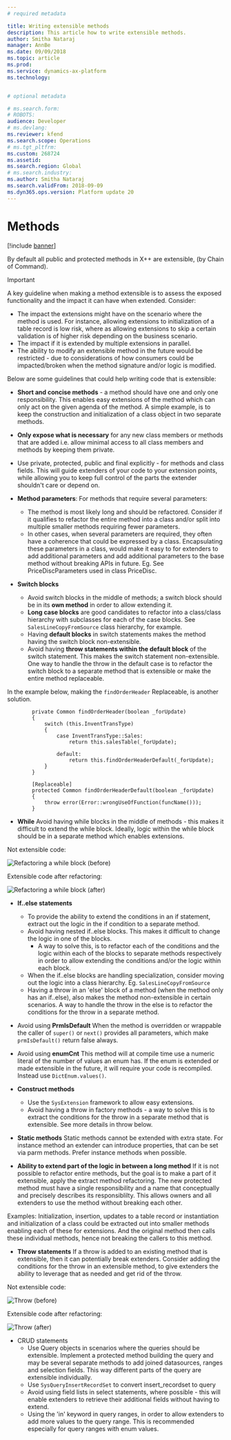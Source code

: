 ```yaml
---
# required metadata

title: Writing extensible methods
description: This article how to write extensible methods.
author: Smitha Nataraj
manager: AnnBe
ms.date: 09/09/2018
ms.topic: article
ms.prod: 
ms.service: dynamics-ax-platform
ms.technology: 


# optional metadata

# ms.search.form: 
# ROBOTS: 
audience: Developer
# ms.devlang: 
ms.reviewer: kfend
ms.search.scope: Operations
# ms.tgt_pltfrm: 
ms.custom: 268724
ms.assetid: 
ms.search.region: Global
# ms.search.industry: 
ms.author: Smitha Nataraj
ms.search.validFrom: 2018-09-09
ms.dyn365.ops.version: Platform update 20
---
```


# Methods

[!include [banner](../includes/banner.md)]

By default all public and protected methods in X++ are extensible, (by Chain of Command). 

> [!Important]
> A key guideline when making a method extensible is to assess the exposed functionality and the impact it can have when extended. Consider:
>+ The impact the extensions might have on the scenario where the method is used. For instance, allowing extensions to initialization of a table record is low risk, where as allowing extensions to skip a certain validation is of higher risk depending on the business scenario.
>+ The impact if it is extended by multiple extensions in parallel.
>+ The ability to modify an extensible method in the future would be restricted - due to considerations of how consumers could be impacted/broken when the method signature and/or logic is modified.
	
Below are some guidelines that could help writing code that is extensible:
	
+ **Short and concise methods** - a method should have one and only one responsibility. This enables easy extensions of the method which can only act on the given agenda of the method. A simple example, is to keep the construction and initialization of a class object in two separate methods.

+ **Only expose what is necessary** for any new class members or methods that are added i.e. allow minimal access to all class members and methods by keeping them private. 

+ Use private, protected, public and final explicitly - for methods and class fields.  This will guide extenders of your code to your extension points, while allowing you to keep full control of the parts the extender shouldn't care or depend on.

+ **Method parameters**:
	For methods that require several parameters:
  - The method is most likely long and should be refactored. Consider if it qualifies to refactor the entire method into a class and/or split into multiple smaller methods requiring fewer parameters. 
  - In other cases, when several parameters are required, they often have a coherence that could be expressed by a class. Encapsulating these parameters in a class, would make it easy to for extenders to add additional parameters and add additional parameters to the base method without breaking APIs in future. Eg. See PriceDiscParameters used in class PriceDisc.

+ **Switch blocks**
  - Avoid switch blocks in the middle of methods; a switch block should be in its **own method** in order to allow extending it. 
  - **Long case blocks** are good candidates to refactor into a class/class hierarchy with subclasses for each of the case blocks.
		See ```SalesLineCopyFromSource``` class hierarchy, for example.
  - Having **default blocks** in switch statements makes the method having the switch block non-extensible.
  - Avoid having **throw statements within the default block** of the switch statement. This makes the switch statement non-extensible. One way to handle the throw in the default case is to refactor the switch block to a separate method that is extensible or make the entire method replaceable.
			
In the example below, making the ```findOrderHeader``` Replaceable, is another solution.

		    private Common findOrderHeader(boolean _forUpdate)
		    {
		        switch (this.InventTransType)
		        {
		            case InventTransType::Sales:
		                return this.salesTable(_forUpdate);
		
		            default: 
		                return this.findOrderHeaderDefault(_forUpdate);
		        }
		    }
		
		    [Replaceable]
		    protected Common findOrderHeaderDefault(boolean _forUpdate)
		    {
		        throw error(Error::wrongUseOfFunction(funcName()));
		    }

+ **While**
Avoid having while blocks in the middle of methods - this makes it difficult to extend the while block. Ideally, logic within the while block should be in a separate method which enables extensions.

Not extensible code:

 ![Refactoring a while block (before)](media/ExtensibleMethods1.png)  
 
 Extensible code after refactoring:
 
 ![Refactoring a while block (after)](media/ExtensibleMethods2.png)
 
 
+ **If..else statements**
	- To provide the ability to extend the conditions in an if statement, extract out the logic in the if condition to a separate method.
	- Avoid having nested if..else blocks. This makes it difficult to change the logic in one of the blocks.
		- A way to solve this, is to refactor each of the conditions and the logic within each of the blocks to separate methods respectively in order to allow extending the conditions and/or the logic within each block. 
	- When the if..else blocks are  handling specialization, consider moving out the logic into a class hierarchy. 
			Eg. ```SalesLineCopyFromSource```
	- Having a throw in an 'else' block of a method (when the method only has an if..else), also makes the method non-extensible in certain scenarios. A way to handle the throw in the else is to refactor the conditions for the throw in a separate method.
		
+ Avoid using **PrmIsDefault**
When the method is overridden or wrappable the caller of ```super()``` or ```next()``` provides all parameters, which make ```prmIsDefault()``` return false always.

+ Avoid using **enumCnt**
This method will at compile time use a numeric literal of the number of values an enum has.  If the enum is extended or made extensible in the future, it will require your code is recompiled.  Instead use ```DictEnum.values()```.
		
+ **Construct methods** 
	- Use the ```SysExtension``` framework to allow easy extensions.
	- Avoid having a throw in factory methods - a way to solve this is to extract the conditions for the throw in a separate method that is extensible. See more details in throw below.
	
+ **Static methods**
Static methods cannot be extended with extra state. For instance method an extender can introduce properties, that can be set via parm methods. Prefer instance methods when possible.

+ **Ability to extend part of the logic in between a long method** 
If it is not possible to refactor entire methods, but the goal is to make a part of it extensible, apply the extract method refactoring. The new protected method must have a single responsibility and a name that conceptually and precisely describes its responsiblilty. This allows owners and all extenders to use the method without breaking each other.

Examples:
Initialization, insertion, updates to a table record or instantiation and initialization of a class could be extracted out into smaller methods enabling each of these for extensions. And the original method then calls these individual methods, hence not breaking the callers to this method.
			
+ **Throw statements**
If a throw is added to an existing method that is extensible, then it can potentially break extenders. Consider adding the conditions for the throw in an extensible method, to give extenders the ability to leverage that as needed and get rid of the throw. 

Not extensible code:

![Throw (before)](media/ExtensibleMethods3.png) 

Extensible code after refactoring:

![Throw (after)](media/ExtensibleMethods4.png) 

+ CRUD statements 
	- Use Query objects in scenarios where the queries should be extensible. Implement a protected method building the query and may be several separate methods to add joined datasources, ranges and selection fields. This way different parts of the query are extensible individually.
	- Use ```SysQueryInsertRecordSet``` to convert insert_recordset to query
	- Avoid using field lists in select statements, where possible - this will enable extenders to retrieve their additional fields without having to extend.
	- Using the 'in' keyword in query ranges, in order to allow extenders to add more values to the query range. This is recommended especially for query ranges with enum values.
